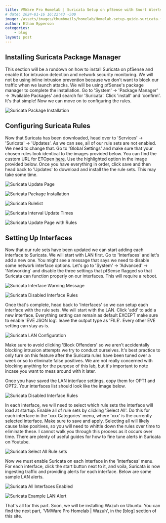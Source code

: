 ```yaml
---
title: VMWare Pro Homelab | Suricata Setup on pfSense with Snort Alerts
# date: 2024-01-16 16:22:43 -500
image: /assets/images/thumbnails/homelab/Homelab-setup-guide-suricata.jpg
author: Ethan Epperson
categories: 
    - blog
layout: post
---
```


## Installing Suricata Package Manager

This section will be a rundown on how to install Suricata on pfSense and enable it for intrusion detection and network security monitoring. We will not be using inline intrusion prevention because we don't want to block our traffic when we launch attacks. We will be using pfSense's package manager to complete the installation. Go to 'System' &rarr; 'Package Manager' &rarr; 'Available Packages' and search for 'Suricata'. Click 'install' and 'confirm'. It's that simple! Now we can move on to configuring the rules.

![Suricata Package Installation](/assets/images/homelab/suricata-setup/suricata-install.jpg)

## Configuring Suricata Rules

Now that Suricata has been downloaded, head over to 'Services' &rarr; 'Suricata' &rarr; 'Updates'. As we can see, all of our rule sets are not enabled. We need to change that. Go to 'Global Settings' and make sure that your chosen rules look identical to the images provided below. You can find the custom URL for ETOpen [here](https://rules.emergingthreats.net/OPEN_download_instructions.html). Use the highlighted option in the image provided below. Once you have everything in order, click save and then head back to 'Updates' to download and install the the rule sets. This may take some time. 

![Suricata Update Page](/assets/images/homelab/suricata-setup/suricata-update.jpg)

![Suricata Package Installation](/assets/images/homelab/suricata-setup/suricata-etopen.jpg)

![Suricata Rulelist](/assets/images/homelab/suricata-setup/suricata-rulelist.jpg)

![Suricata Interval Update Times](/assets/images/homelab/suricata-setup/suricata-interval.jpg)

![Suricata Update Page with Rules](/assets/images/homelab/suricata-setup/suricata-update2.jpg)

## Setting Up Interfaces

Now that our rule sets have been updated we can start adding each interface to Suricata. We will start with LAN first. Go to 'Interfaces' and let's add a new one. You might see a message that says we need to disable some network interface options. Let's go to 'System' &rarr; 'Advanced' &rarr;  'Networking' and disable the three settings that pfSense flagged so that Suricata can function properly on our interfaces. This will require a reboot.

![Suricata Interface Warning Message](/assets/images/homelab/suricata-setup/suricata-warning.jpg)

![Suricata Disabled Interface Rules](/assets/images/homelab/suricata-setup/suricata-disable.jpg)

Once that's complete, head back to 'Interfaces' so we can setup each interface with the rule sets. We will start with the LAN. Click 'add' to add a new interface. Everything setting can remain as default EXCEPT make sure to enable 'EVE JSON log'. leave the output type as 'FILE'. Every other EVE setting can stay as is. 

![Suricata LAN Configuration](/assets/images/homelab/suricata-setup/suricata-lan.jpg)

Make sure to avoid clicking 'Block Offenders' so we aren't accidentally blocking intrusion attempts we try to conduct ourselves. It's best practice to only turn on this feature after the Suricata rules have been tuned over a week or so to eliminate false positives. We are not really concerned with blocking anything for the purpose of this lab, but it's important to note incase you want to mess around with it later.

 Once you have saved the LAN interface settings, copy them for OPT1 and OPT2. Your interfaces list should look like the image below.

![Suricata Disabled Interface Rules](/assets/images/homelab/suricata-setup/suricata-interfaces.jpg)

In each interface, we will need to select which rule sets the interface will load at startup. Enable all of rule sets by clicking 'Select All'. Do this for each interface in the 'xxx Categories' menu, where 'xxx' is the currently selected interface. Make sure to save and apply. Selecting all will likely cause false positives, so you will need to whittle down the rules over time to eliminate these. I cannot walk you through this process as it occurs over time. There are plenty of useful guides for how to fine tune alerts in Suricata on Youtube. 

![Suricata Select All Rule sets](/assets/images/homelab/suricata-setup/suricata-selectall.jpg)

Now we must enable Suricata on each interface in the 'interfaces' menu. For each interface, click the start button next to it, and voila, Suricata is now ingesting traffic and providing alerts for each interface. Below are some sample LAN alerts.

![Suricata All Interfaces Enabled](/assets/images/homelab/suricata-setup/suricata-enabled.jpg)

![Suricata Example LAN Alert](/assets/images/homelab/suricata-setup/suricata-lan.jpg)

That's all for this part. Soon, we will be installing Wazuh on Ubuntu. You can find the next part, 'VMWare Pro Homelab | Wazuh', in the [blog] section of this site.




